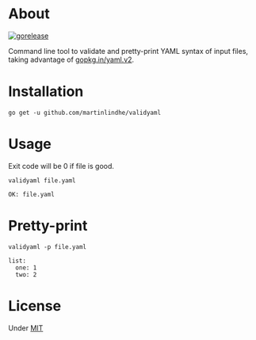 # About

[![gorelease](https://dn-gorelease.qbox.me/gorelease-download-blue.svg)](https://gobuild.io/martinlindhe/validyaml/master)

Command line tool to validate and pretty-print YAML syntax of input
files, taking advantage of [gopkg.in/yaml.v2](https://gopkg.in/yaml.v2).


# Installation

    go get -u github.com/martinlindhe/validyaml


# Usage

Exit code will be 0 if file is good.

    validyaml file.yaml

    OK: file.yaml


# Pretty-print

    validyaml -p file.yaml

    list:
      one: 1
      two: 2


# License

Under [MIT](LICENSE)
